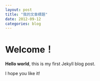```yaml
---
layout: post
title: "我的文章標題"
date: 2012-09-12
categories: blog
---
```


# Welcome！
 
**Hello world**, this is my first Jekyll blog post.
 
I hope you like it!